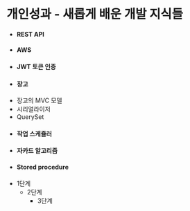 # 개인성과 - 새롭게 배운 개발 지식들

- #### REST API
- #### AWS
- #### JWT 토큰 인증
- #### 장고
 + 장고의 MVC 모델
 + 시리얼라이저
 + QuerySet
- #### 작업 스케쥴러
- #### 자카드 알고리즘
- #### Stored procedure

* 1단계
  - 2단계
    + 3단계
